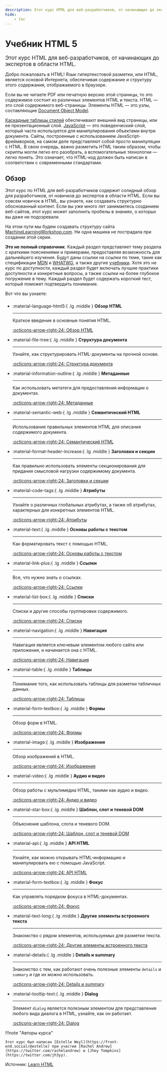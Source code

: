 ```yaml
---
description: Этот курс HTML для веб-разработчиков, от начинающих до экспертов в области HTML.
hide:
    - toc
---
```


# Учебник HTML 5

<big>Этот курс HTML для веб-разработчиков, от начинающих до экспертов в области HTML.</big>

Добро пожаловать в HTML! Язык гипертекстовой разметки, или HTML, является основой Интернета, обеспечивая содержание и структуру этого содержания, отображаемого в браузере.

Если вы не читаете PDF или печатную версию этой страницы, то это содержимое состоит из различных элементов HTML и текста. HTML — это слой содержимого веб-страницы. Элементы HTML — это узлы, составляющие [Document Object Model](https://developer.mozilla.org/docs/Web/API/Document_Object_Model).

[Каскадные таблицы стилей](../css/index.md) обеспечивают внешний вид страницы, или ее презентационный слой. [JavaScript](https://scriptdev.ru) — это поведенческий слой, который часто используется для манипулирования объектами внутри документа. Сайты, построенные с использованием JavaScript-фреймворков, на самом деле представляют собой просто манипуляции с HTML. В свою очередь, важно разметить HTML таким образом, чтобы скрипты могли легко его разобрать, а вспомогательные технологии — легко понять. Это означает, что HTML-код должен быть написан в соответствии с современными стандартами.

## Обзор

Этот курс по HTML для веб-разработчиков содержит солидный обзор для разработчиков, от новичков до экспертов в области HTML. Если вы совсем новичок в HTML, вы узнаете, как создавать структурно обоснованный контент. Если вы уже много лет занимаетесь созданием веб-сайтов, этот курс может заполнить пробелы в знаниях, о которых вы даже не подозревали.

На этом пути мы будем создавать структуру сайта [MachineLearningWorkshop.com](https://machinelearningworkshop.com). Ни одна машина не пострадала при создании этой серии.

**Это не полный справочник**. Каждый раздел представляет тему раздела с краткими пояснениями и примерами, предоставляя возможность для дальнейшего изучения. Будут даны ссылки на ссылки по теме, такие как спецификации [MDN](https://developer.mozilla.org) и [WHATWG](https://html.spec.whatwg.org/multipage/), а также другие [учебники](../index.md). Хотя это не курс по доступности, каждый раздел будет включать лучшие практики доступности и конкретные вопросы, а также ссылки на более глубокое погружение в тему. Каждый раздел будет содержать короткий тест, который поможет подтвердить понимание.

Вот что вы узнаете:

<div class="grid cards" style="margin-top: 1.6em" markdown>

-   :material-language-html5:{ .lg .middle } **Обзор HTML**

    ***

    Краткое введение в основные понятия HTML.

    [:octicons-arrow-right-24: Обзор HTML](overview.md)

-   :material-file-tree:{ .lg .middle } **Структура документа**

    ***

    Узнайте, как структурировать HTML-документы на прочной основе.

    [:octicons-arrow-right-24: Структура документа](document-structure.md)

-   :material-information-outline:{ .lg .middle } **Метаданные**

    ***

    Как использовать метатеги для предоставления информации о документах.

    [:octicons-arrow-right-24: Метаданные](metadata.md)

-   :material-semantic-web:{ .lg .middle } **Семантический HTML**

    ***

    Использование правильных элементов HTML для описания содержимого документа.

    [:octicons-arrow-right-24: Семантический HTML](semantic-html.md)

-   :material-format-header-increase:{ .lg .middle } **Заголовки и секции**

    ***

    Как правильно использовать элементы секционирования для придания смысловой нагрузки содержимому документа.

    [:octicons-arrow-right-24: Заголовки и секции](headings-and-sections.md)

-   :material-code-tags:{ .lg .middle } **Атрибуты**

    ***

    Узнайте о различных глобальных атрибутах, а также об атрибутах, характерных для конкретных элементов HTML.

    [:octicons-arrow-right-24: Атрибуты](attributes.md)

-   :material-text:{ .lg .middle } **Основы работы с текстом**

    ***

    Как форматировать текст с помощью HTML.

    [:octicons-arrow-right-24: Основы работы с текстом](text-basics.md)

-   :material-link-plus:{ .lg .middle } **Ссылки**

    ***

    Все, что нужно знать о ссылках.

    [:octicons-arrow-right-24: Ссылки](links.md)

-   :material-list-box:{ .lg .middle } **Списки**

    ***

    Списки и другие способы группировки содержимого.

    [:octicons-arrow-right-24: Списки](lists.md)

-   :material-navigation:{ .lg .middle } **Навигация**

    ***

    Навигация является ключевым элементом любого сайта или приложения, и начинается она с HTML.

    [:octicons-arrow-right-24: Навигация](navigation.md)

-   :material-table:{ .lg .middle } **Таблицы**

    ***

    Понимание того, как использовать таблицы для разметки табличных данных.

    [:octicons-arrow-right-24: Таблицы](tables.md)

-   :material-form-textbox:{ .lg .middle } **Формы**

    ***

    Обзор форм в HTML.

    [:octicons-arrow-right-24: Формы](forms.md)

-   :material-image:{ .lg .middle } **Изображения**

    ***

    Обзор изображений в HTML.

    [:octicons-arrow-right-24: Изображения](images.md)

-   :material-video:{ .lg .middle } **Аудио и видео**

    ***

    Обзор работы с мультимедиа HTML, такими как аудио и видео.

    [:octicons-arrow-right-24: Аудио и видео](audio-video.md)

-   :material-star-box:{ .lg .middle } **Шаблон, слот и теневой DOM**

    ***

    Объяснение шаблона, слота и теневого DOM.

    [:octicons-arrow-right-24: Шаблон, слот и теневой DOM](template.md)

-   :material-api:{ .lg .middle } **API HTML**

    ***

    Узнайте, как можно открывать HTML-информацию и манипулировать ею с помощью JavaScript.

    [:octicons-arrow-right-24: API HTML](apis.md)

-   :material-form-textbox:{ .lg .middle } **Фокус**

    ***

    Как управлять порядком фокуса в HTML-документах.

    [:octicons-arrow-right-24: Фокус](focus.md)

-   :material-text-long:{ .lg .middle } **Другие элементы встроенного текста**

    ***

    Знакомство с рядом элементов, используемых для разметки текста.

    [:octicons-arrow-right-24: Другие элементы встроенного текста](inline-text.md)

-   :material-details:{ .lg .middle } **Details и summary**

    ***

    Знакомство с тем, как работают очень полезные элементы `details` и `summary` и где их можно использовать.

    [:octicons-arrow-right-24: Details и summary](details.md)

-   :material-tooltip-text:{ .lg .middle } **Dialog**

    ***

    Элемент `dialog` является полезным элементом для представления любого вида диалога в HTML, узнайте, как он работает.

    [:octicons-arrow-right-24: Dialog](dialog.md)

</div>

!!!note "Авторы курса"

    Этот курс был написан [Estelle Weyl](https://front-end.social/@estelle) при участии [Rachel Andrew](https://twitter.com/rachelandrew) и [Jhey Tompkins](https://twitter.com/jh3yy).

Источник: [Learn HTML](https://web.dev/learn/html/)
